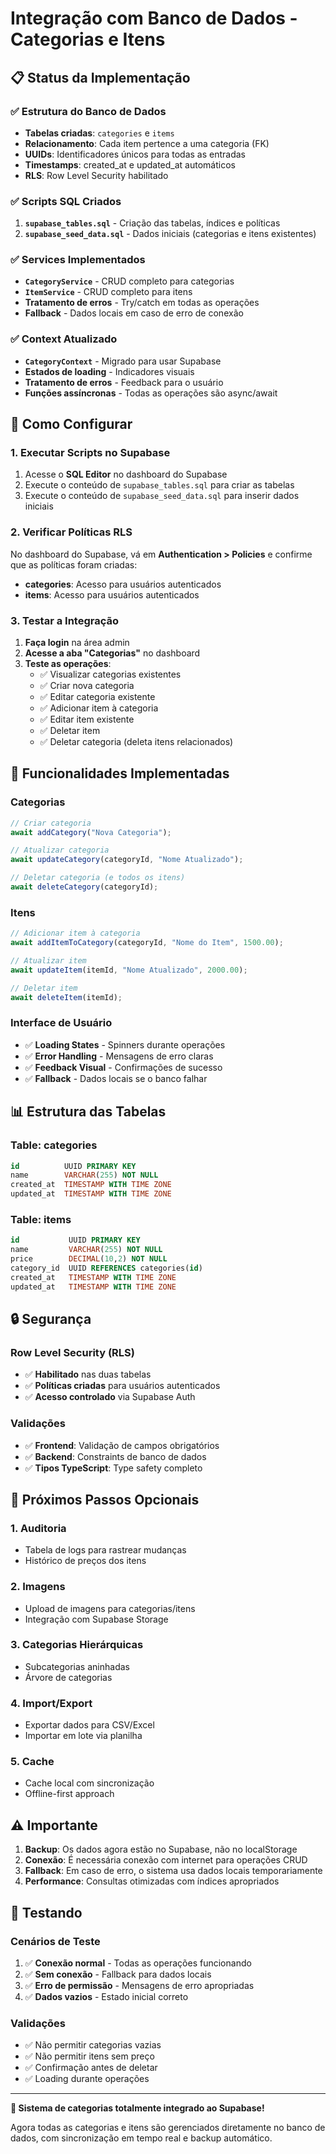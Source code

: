 # Integração com Banco de Dados - Categorias e Itens

## 📋 Status da Implementação

### ✅ Estrutura do Banco de Dados
- **Tabelas criadas**: `categories` e `items`
- **Relacionamento**: Cada item pertence a uma categoria (FK)
- **UUIDs**: Identificadores únicos para todas as entradas
- **Timestamps**: created_at e updated_at automáticos
- **RLS**: Row Level Security habilitado

### ✅ Scripts SQL Criados
1. **`supabase_tables.sql`** - Criação das tabelas, índices e políticas
2. **`supabase_seed_data.sql`** - Dados iniciais (categorias e itens existentes)

### ✅ Services Implementados
- **`CategoryService`** - CRUD completo para categorias
- **`ItemService`** - CRUD completo para itens
- **Tratamento de erros** - Try/catch em todas as operações
- **Fallback** - Dados locais em caso de erro de conexão

### ✅ Context Atualizado
- **`CategoryContext`** - Migrado para usar Supabase
- **Estados de loading** - Indicadores visuais
- **Tratamento de erros** - Feedback para o usuário
- **Funções assíncronas** - Todas as operações são async/await

## 🚀 Como Configurar

### 1. Executar Scripts no Supabase

1. Acesse o **SQL Editor** no dashboard do Supabase
2. Execute o conteúdo de `supabase_tables.sql` para criar as tabelas
3. Execute o conteúdo de `supabase_seed_data.sql` para inserir dados iniciais

### 2. Verificar Políticas RLS

No dashboard do Supabase, vá em **Authentication > Policies** e confirme que as políticas foram criadas:

- **categories**: Acesso para usuários autenticados
- **items**: Acesso para usuários autenticados

### 3. Testar a Integração

1. **Faça login** na área admin
2. **Acesse a aba "Categorias"** no dashboard
3. **Teste as operações**:
   - ✅ Visualizar categorias existentes
   - ✅ Criar nova categoria
   - ✅ Editar categoria existente
   - ✅ Adicionar item à categoria
   - ✅ Editar item existente
   - ✅ Deletar item
   - ✅ Deletar categoria (deleta itens relacionados)

## 🔧 Funcionalidades Implementadas

### **Categorias**
```typescript
// Criar categoria
await addCategory("Nova Categoria");

// Atualizar categoria
await updateCategory(categoryId, "Nome Atualizado");

// Deletar categoria (e todos os itens)
await deleteCategory(categoryId);
```

### **Itens**
```typescript
// Adicionar item à categoria
await addItemToCategory(categoryId, "Nome do Item", 1500.00);

// Atualizar item
await updateItem(itemId, "Nome Atualizado", 2000.00);

// Deletar item
await deleteItem(itemId);
```

### **Interface de Usuário**
- ✅ **Loading States** - Spinners durante operações
- ✅ **Error Handling** - Mensagens de erro claras
- ✅ **Feedback Visual** - Confirmações de sucesso
- ✅ **Fallback** - Dados locais se o banco falhar

## 📊 Estrutura das Tabelas

### **Table: categories**
```sql
id          UUID PRIMARY KEY
name        VARCHAR(255) NOT NULL
created_at  TIMESTAMP WITH TIME ZONE
updated_at  TIMESTAMP WITH TIME ZONE
```

### **Table: items**
```sql
id           UUID PRIMARY KEY
name         VARCHAR(255) NOT NULL
price        DECIMAL(10,2) NOT NULL
category_id  UUID REFERENCES categories(id)
created_at   TIMESTAMP WITH TIME ZONE
updated_at   TIMESTAMP WITH TIME ZONE
```

## 🔒 Segurança

### **Row Level Security (RLS)**
- ✅ **Habilitado** nas duas tabelas
- ✅ **Políticas criadas** para usuários autenticados
- ✅ **Acesso controlado** via Supabase Auth

### **Validações**
- ✅ **Frontend**: Validação de campos obrigatórios
- ✅ **Backend**: Constraints de banco de dados
- ✅ **Tipos TypeScript**: Type safety completo

## 🎯 Próximos Passos Opcionais

### 1. **Auditoria**
- Tabela de logs para rastrear mudanças
- Histórico de preços dos itens

### 2. **Imagens**
- Upload de imagens para categorias/itens
- Integração com Supabase Storage

### 3. **Categorias Hierárquicas**
- Subcategorias aninhadas
- Árvore de categorias

### 4. **Import/Export**
- Exportar dados para CSV/Excel
- Importar em lote via planilha

### 5. **Cache**
- Cache local com sincronização
- Offline-first approach

## ⚠️ Importante

1. **Backup**: Os dados agora estão no Supabase, não no localStorage
2. **Conexão**: É necessária conexão com internet para operações CRUD
3. **Fallback**: Em caso de erro, o sistema usa dados locais temporariamente
4. **Performance**: Consultas otimizadas com índices apropriados

## 🧪 Testando

### **Cenários de Teste**
1. ✅ **Conexão normal** - Todas as operações funcionando
2. ✅ **Sem conexão** - Fallback para dados locais
3. ✅ **Erro de permissão** - Mensagens de erro apropriadas
4. ✅ **Dados vazios** - Estado inicial correto

### **Validações**
- ✅ Não permitir categorias vazias
- ✅ Não permitir itens sem preço
- ✅ Confirmação antes de deletar
- ✅ Loading durante operações

---

**🎉 Sistema de categorias totalmente integrado ao Supabase!**

Agora todas as categorias e itens são gerenciados diretamente no banco de dados, com sincronização em tempo real e backup automático.
